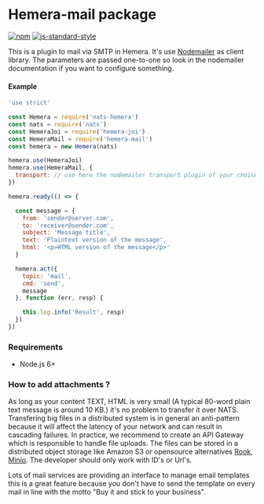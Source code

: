 # Hemera-mail package

[![npm](https://img.shields.io/npm/v/hemera-mail.svg?maxAge=3600)](https://www.npmjs.com/package/hemera-mail)
[![js-standard-style](https://img.shields.io/badge/code%20style-standard-brightgreen.svg)](http://standardjs.com)

This is a plugin to mail via SMTP in Hemera. It's use [Nodemailer](https://nodemailer.com) as client library. The parameters are passed one-to-one so look in the nodemailer documentation if you want to
configure something.

#### Example

```js
'use strict'

const Hemera = require('nats-hemera')
const nats = require('nats')
const HemeraJoi = require('hemera-joi')
const HemeraMail = require('hemera-mail')
const hemera = new Hemera(nats)

hemera.use(HemeraJoi)
hemera.use(HemeraMail, {
  transport: // use here the nodemailer transport plugin of your choice, default is jsonTransport
})

hemera.ready(() => {

  const message = {
    from: 'sender@server.com',
    to: 'receiver@sender.com',
    subject: 'Message title',
    text: 'Plaintext version of the message',
    html: '<p>HTML version of the message</p>'
  }

  hemera.act({
    topic: 'mail',
    cmd: 'send',
    message
  }, function (err, resp) {

    this.log.info('Result', resp)
  })
})

```

### Requirements
- Node.js 6+

### How to add attachments ?

As long as your content TEXT, HTML is very small (A typical 80-word plain text message is around 10 KB.) it's no problem to transfer it over NATS. Transfering big files in a distributed system is in general an anti-pattern because it will affect the latency of your network and can result in cascading failures. In practice, we recommend to create an API Gateway which is responsible to handle file uploads. The files can be stored in a distributed object storage like Amazon S3 or opensource alternatives [Rook](https://rook.io/), [Minio](https://docs.minio.io/). The developer should only work with ID's or Url's.

Lots of mail services are providing an interface to manage email templates this is a great feature because you don't have to send the template on every mail in line with the motto "Buy it and stick to your business".
